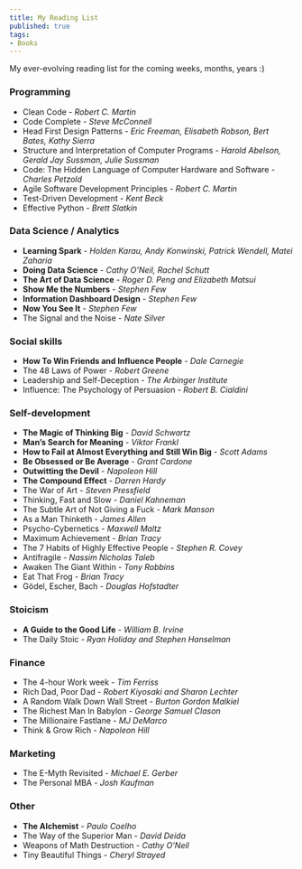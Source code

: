 ```yaml
---
title: My Reading List
published: true
tags:
- Books
---
```


My ever-evolving reading list for the coming weeks, months, years :) 

### Programming

* Clean Code - *Robert C. Martin*
* Code Complete - *Steve McConnell*
* Head First Design Patterns - *Eric Freeman, Elisabeth Robson, Bert Bates, Kathy Sierra*
* Structure and Interpretation of Computer Programs - *Harold Abelson, Gerald Jay Sussman, Julie Sussman*
* Code: The Hidden Language of Computer Hardware and Software - *Charles Petzold*
* Agile Software Development Principles - *Robert C. Martin*
* Test-Driven Development - *Kent Beck*
* Effective Python - *Brett Slatkin*

### Data Science / Analytics

* **Learning Spark** - *Holden Karau, Andy Konwinski, Patrick Wendell, Matei Zaharia*
* **Doing Data Science** - *Cathy O'Neil, Rachel Schutt*
* **The Art of Data Science** - *Roger D. Peng and Elizabeth Matsui*
* **Show Me the Numbers** - *Stephen Few*
* **Information Dashboard Design** - *Stephen Few*
* **Now You See It** - *Stephen Few*
* The Signal and the Noise - *Nate Silver*

### Social skills

* **How To Win Friends and Influence People** - *Dale Carnegie*
* The 48 Laws of Power - *Robert Greene*
* Leadership and Self-Deception - *The Arbinger Institute*
* Influence: The Psychology of Persuasion - *Robert B. Cialdini*

### Self-development

* **The Magic of Thinking Big** - *David Schwartz*
* **Man’s Search for Meaning** - *Viktor Frankl*
* **How to Fail at Almost Everything and Still Win Big** - *Scott Adams*
* **Be Obsessed or Be Average** - *Grant Cardone*
* **Outwitting the Devil** - *Napoleon Hill*
* **The Compound Effect** - *Darren Hardy*
* The War of Art - *Steven Pressfield*
* Thinking, Fast and Slow - *Daniel Kahneman*
* The Subtle Art of Not Giving a Fuck - *Mark Manson*
* As a Man Thinketh - *James Allen*
* Psycho-Cybernetics - *Maxwell Maltz*
* Maximum Achievement - *Brian Tracy* 
* The 7 Habits of Highly Effective People - *Stephen R. Covey*
* Antifragile - *Nassim Nicholas Taleb*
* Awaken The Giant Within - *Tony Robbins*
* Eat That Frog - *Brian Tracy*
* Gödel, Escher, Bach - *Douglas Hofstadter*


### Stoicism

* **A Guide to the Good Life** - *William B. Irvine*
* The Daily Stoic - *Ryan Holiday and Stephen Hanselman*

### Finance

* The 4-hour Work week - *Tim Ferriss*
* Rich Dad, Poor Dad - *Robert Kiyosaki and Sharon Lechter*
* A Random Walk Down Wall Street - *Burton Gordon Malkiel*
* The Richest Man In Babylon - *George Samuel Clason*
* The Millionaire Fastlane - *MJ DeMarco*
* Think & Grow Rich - *Napoleon Hill*

### Marketing

* The E-Myth Revisited - *Michael E. Gerber*
* The Personal MBA - *Josh Kaufman*

### Other

* **The Alchemist** - *Paulo Coelho*
* The Way of the Superior Man - *David Deida*
* Weapons of Math Destruction - *Cathy O’Neil*
* Tiny Beautiful Things - *Cheryl Strayed*